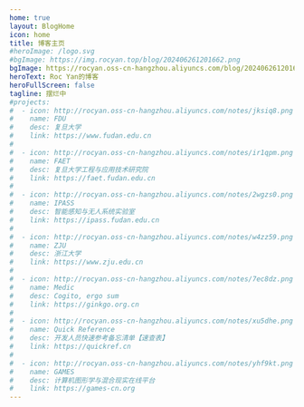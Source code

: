 ```yaml
---
home: true
layout: BlogHome
icon: home
title: 博客主页
#heroImage: /logo.svg
#bgImage: https://img.rocyan.top/blog/202406261201662.png
bgImage: https://rocyan.oss-cn-hangzhou.aliyuncs.com/blog/202406261201662.png
heroText: Roc Yan的博客
heroFullScreen: false
tagline: 摆烂中
#projects:
#  - icon: http://rocyan.oss-cn-hangzhou.aliyuncs.com/notes/jksiq8.png
#    name: FDU
#    desc: 复旦大学
#    link: https://www.fudan.edu.cn
#
#  - icon: http://rocyan.oss-cn-hangzhou.aliyuncs.com/notes/ir1qpm.png
#    name: FAET
#    desc: 复旦大学工程与应用技术研究院
#    link: https://faet.fudan.edu.cn
#
#  - icon: http://rocyan.oss-cn-hangzhou.aliyuncs.com/notes/2wgzs0.png
#    name: IPASS
#    desc: 智能感知与无人系统实验室
#    link: https://ipass.fudan.edu.cn
#
#  - icon: http://rocyan.oss-cn-hangzhou.aliyuncs.com/notes/w4zz59.png
#    name: ZJU
#    desc: 浙江大学
#    link: https://www.zju.edu.cn
#
#  - icon: http://rocyan.oss-cn-hangzhou.aliyuncs.com/notes/7ec8dz.png
#    name: Medic
#    desc: Cogito, ergo sum
#    link: https://ginkgo.org.cn
#
#  - icon: http://rocyan.oss-cn-hangzhou.aliyuncs.com/notes/xu5dhe.png
#    name: Quick Reference
#    desc: 开发人员快速参考备忘清单【速查表】
#    link: https://quickref.cn
#
#  - icon: http://rocyan.oss-cn-hangzhou.aliyuncs.com/notes/yhf9kt.png
#    name: GAMES
#    desc: 计算机图形学与混合现实在线平台
#    link: https://games-cn.org
---
```


[//]: # (这是一个博客主页的案例。)

[//]: # ()
[//]: # (要使用此布局，你应该在页面前端设置 `layout: BlogHome` 和 `home: true`。)

[//]: # ()
[//]: # (相关配置文档请见 [博客主页]&#40;https://theme-hope.vuejs.press/zh/guide/blog/home/&#41;。)
